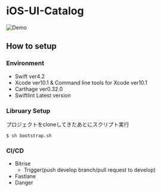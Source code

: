 # iOS-UI-Catalog

![Demo](https://github.com/ikawashima41/Resource/ui-catalog.gif)

## How to setup

### Environment

- Swift ver4.2
- Xcode ver10.1 & Command line tools for Xcode ver10.1 
- Carthage ver0.32.0
- Swiftlint Latest version

### Libruary Setup

プロジェクトをcloneしてきたあとにスクリプト実行

```
$ sh bootstrap.sh
```

### CI/CD

- Bitrise
   - Trigger(push develop branch/pull request to develop)
- Fastlane
- Danger
